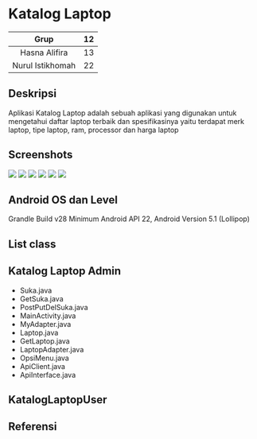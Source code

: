# Katalog Laptop
| Grup | 12 |
| :---------------: | :---------------:|
| Hasna Alifira | 13 |
| Nurul Istikhomah | 22 |

## Deskripsi
Aplikasi Katalog Laptop adalah sebuah aplikasi yang digunakan untuk mengetahui daftar laptop terbaik dan spesifikasinya yaitu terdapat merk laptop, tipe laptop, ram, processor dan harga laptop

## Screenshots
![](Uts/image/a.jpeg)
![](Uts/image/b.jpeg)
![](Uts/image/b1.jpeg)
![](Uts/image/c.jpeg)
![](Uts/image/d.jpeg)
![](Uts/image/e.jpeg)

## Android OS dan Level
Grandle Build v28 Minimum Android API 22, Android Version 5.1 (Lollipop)

## List class
## Katalog Laptop Admin
+ Suka.java
+ GetSuka.java
+ PostPutDelSuka.java
+ MainActivity.java
+ MyAdapter.java
+ Laptop.java
+ GetLaptop.java
+ LaptopAdapter.java
+ OpsiMenu.java
+ ApiClient.java
+ ApiInterface.java

## KatalogLaptopUser



## Referensi


